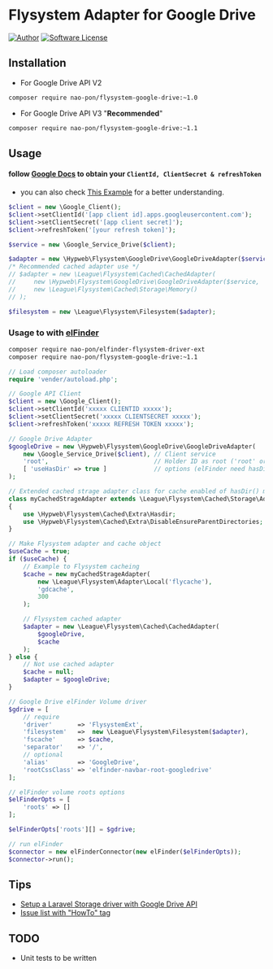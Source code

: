 # Flysystem Adapter for Google Drive

[![Author](https://img.shields.io/badge/author-nao--pon%20hypweb-blue.svg?style=flat)](http://xoops.hypweb.net/)
[![Software License](https://img.shields.io/badge/license-MIT-brightgreen.svg?style=flat-square)](LICENSE)


## Installation

- For Google Drive API V2
```bash
composer require nao-pon/flysystem-google-drive:~1.0
```
- For Google Drive API V3 "**Recommended**"
```bash
composer require nao-pon/flysystem-google-drive:~1.1
```

## Usage
#### follow [Google Docs](https://developers.google.com/drive/v3/web/enable-sdk) to obtain your `ClientId, ClientSecret & refreshToken`
- you can also check [This Example](https://github.com/nao-pon/flysystem-google-drive/blob/master/example/GoogleUpload.php) for a better understanding.

```php
$client = new \Google_Client();
$client->setClientId('[app client id].apps.googleusercontent.com');
$client->setClientSecret('[app client secret]');
$client->refreshToken('[your refresh token]');

$service = new \Google_Service_Drive($client);

$adapter = new \Hypweb\Flysystem\GoogleDrive\GoogleDriveAdapter($service, '['root' or folder ID]');
/* Recommended cached adapter use */
// $adapter = new \League\Flysystem\Cached\CachedAdapter(
//     new \Hypweb\Flysystem\GoogleDrive\GoogleDriveAdapter($service, '['root' or folder ID]'),
//     new \League\Flysystem\Cached\Storage\Memory()
// );

$filesystem = new \League\Flysystem\Filesystem($adapter);
```

### Usage to with [elFinder](https://github.com/Studio-42/elFinder)

```bash
composer require nao-pon/elfinder-flysystem-driver-ext
composer require nao-pon/flysystem-google-drive:~1.1
```

```php
// Load composer autoloader
require 'vender/autoload.php';

// Google API Client
$client = new \Google_Client();
$client->setClientId('xxxxx CLIENTID xxxxx');
$client->setClientSecret('xxxxx CLIENTSECRET xxxxx');
$client->refreshToken('xxxxx REFRESH TOKEN xxxxx');

// Google Drive Adapter
$googleDrive = new \Hypweb\Flysystem\GoogleDrive\GoogleDriveAdapter(
	new \Google_Service_Drive($client), // Client service
	'root',                             // Holder ID as root ('root' or Holder ID)
	[ 'useHasDir' => true ]             // options (elFinder need hasDir method)
);

// Extended cached strage adapter class for cache enabled of hasDir() method
class myCachedStrageAdapter extends \League\Flysystem\Cached\Storage\Adapter
{
    use \Hypweb\Flysystem\Cached\Extra\Hasdir;
    use \Hypweb\Flysystem\Cached\Extra\DisableEnsureParentDirectories;
}

// Make Flysystem adapter and cache object
$useCache = true;
if ($useCache) {
	// Example to Flysystem cacheing
	$cache = new myCachedStrageAdapter(
		new \League\Flysystem\Adapter\Local('flycache'),
		'gdcache',
		300
	);

	// Flysystem cached adapter
	$adapter = new \League\Flysystem\Cached\CachedAdapter(
		$googleDrive,
		$cache
	);
} else {
	// Not use cached adapter
	$cache = null;
	$adapter = $googleDrive;
}

// Google Drive elFinder Volume driver
$gdrive = [
    // require
    'driver'       => 'FlysystemExt',
    'filesystem'   =>  new \League\Flysystem\Filesystem($adapter),
    'fscache'      => $cache,
    'separator'    => '/',
    // optional
    'alias'        => 'GoogleDrive',
    'rootCssClass' => 'elfinder-navbar-root-googledrive'
];

// elFinder volume roots options
$elFinderOpts = [
	'roots' => []
];

$elFinderOpts['roots'][] = $gdrive;

// run elFinder
$connector = new elFinderConnector(new elFinder($elFinderOpts));
$connector->run();
```

## Tips

- [Setup a Laravel Storage driver with Google Drive API](https://gist.github.com/ivanvermeyen/cc7c59c185daad9d4e7cb8c661d7b89b)
- [Issue list with "HowTo" tag](https://github.com/nao-pon/flysystem-google-drive/issues?utf8=%E2%9C%93&q=label%3AHowTo%20)

## TODO

* Unit tests to be written
